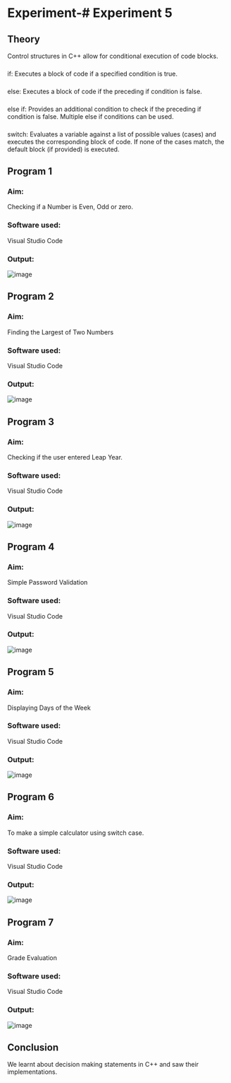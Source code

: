# Experiment-# Experiment 5
## Theory
Control structures in C++ allow for conditional execution of code blocks.
###
if: Executes a block of code if a specified condition is true.
###
else: Executes a block of code if the preceding if condition is false.
###
else if: Provides an additional condition to check if the preceding if condition is false. Multiple else if conditions can be used.
###
switch: Evaluates a variable against a list of possible values (cases) and executes the corresponding block of code. If none of the cases match, the default block (if provided) is executed.

## Program 1
### Aim: 
Checking if a Number is Even, Odd or zero.
### Software used: 
Visual Studio Code
### Output:
![image](https://github.com/user-attachments/assets/1beef9da-2d9e-464e-bba1-bb428580db0e)

## Program 2
### Aim: 
Finding the Largest of Two Numbers
### Software used: 
Visual Studio Code
### Output:
![image](https://github.com/user-attachments/assets/47161461-2674-4f93-9b4e-f62757b02062)


## Program 3
### Aim: 
Checking if the user entered Leap Year. 
### Software used: 
Visual Studio Code
### Output:
![image](https://github.com/user-attachments/assets/e61b6053-891d-4081-9906-09ed9b05ec86)


## Program 4
### Aim: 
Simple Password Validation
### Software used: 
Visual Studio Code
### Output:
![image](https://github.com/user-attachments/assets/bf6691f0-8011-43e3-9a56-8b2444f0520e)


## Program 5
### Aim: 
Displaying Days of the Week
### Software used: 
Visual Studio Code
### Output:
![image](https://github.com/user-attachments/assets/da84abc2-bec9-4ebf-934b-5202279d136a)


## Program 6
### Aim: 
To make a simple calculator using switch case.
### Software used: 
Visual Studio Code
### Output:
![image](https://github.com/user-attachments/assets/70e0ae98-a4a6-4264-a5e1-620b153ef33d)


## Program 7
### Aim: 
Grade Evaluation 
### Software used: 
Visual Studio Code
### Output:
![image](https://github.com/user-attachments/assets/37f96555-f9f8-494e-80f9-52272bd6c985)


## Conclusion
We learnt about decision making statements in C++ and saw their implementations. 
